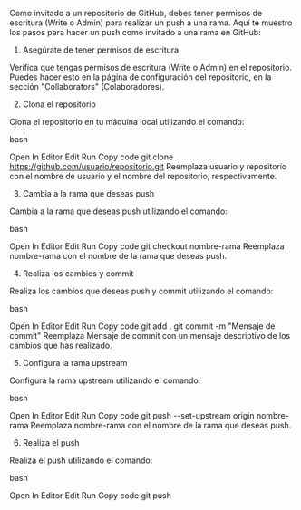 Como invitado a un repositorio de GitHub, debes tener permisos de escritura (Write o Admin) para realizar un push a una rama. Aquí te muestro los pasos para hacer un push como invitado a una rama en GitHub:

1. Asegúrate de tener permisos de escritura

Verifica que tengas permisos de escritura (Write o Admin) en el repositorio. Puedes hacer esto en la página de configuración del repositorio, en la sección "Collaborators" (Colaboradores).

2. Clona el repositorio

Clona el repositorio en tu máquina local utilizando el comando:

bash

Open In Editor
Edit
Run
Copy code
git clone https://github.com/usuario/repositorio.git
Reemplaza usuario y repositorio con el nombre de usuario y el nombre del repositorio, respectivamente.

3. Cambia a la rama que deseas push

Cambia a la rama que deseas push utilizando el comando:

bash

Open In Editor
Edit
Run
Copy code
git checkout nombre-rama
Reemplaza nombre-rama con el nombre de la rama que deseas push.

4. Realiza los cambios y commit

Realiza los cambios que deseas push y commit utilizando el comando:

bash

Open In Editor
Edit
Run
Copy code
git add .
git commit -m "Mensaje de commit"
Reemplaza Mensaje de commit con un mensaje descriptivo de los cambios que has realizado.

5. Configura la rama upstream

Configura la rama upstream utilizando el comando:

bash

Open In Editor
Edit
Run
Copy code
git push --set-upstream origin nombre-rama
Reemplaza nombre-rama con el nombre de la rama que deseas push.

6. Realiza el push

Realiza el push utilizando el comando:

bash

Open In Editor
Edit
Run
Copy code
git push
